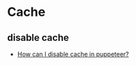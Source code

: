 # Cache

## disable cache

- [How can I disable cache in puppeteer?](https://stackoverflow.com/questions/48761951/how-can-i-disable-cache-in-puppeteer)
